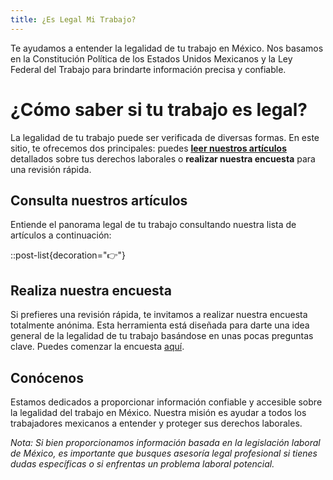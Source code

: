 ```yaml
---
title: ¿Es Legal Mi Trabajo?
---
```

Te ayudamos a entender la legalidad de tu trabajo en México. Nos basamos en la Constitución Política de los Estados Unidos Mexicanos y la Ley Federal del Trabajo para brindarte información precisa y confiable.

# ¿Cómo saber si tu trabajo es legal?

La legalidad de tu trabajo puede ser verificada de diversas formas. En este sitio, te ofrecemos dos principales: puedes [**leer nuestros artículos**](/articulos) detallados sobre tus derechos laborales o **realizar nuestra encuesta** para una revisión rápida.

## Consulta nuestros artículos

Entiende el panorama legal de tu trabajo consultando nuestra lista de artículos a continuación:

::post-list{decoration="👉"}

## Realiza nuestra encuesta

Si prefieres una revisión rápida, te invitamos a realizar nuestra encuesta totalmente anónima. Esta herramienta está diseñada para darte una idea general de la legalidad de tu trabajo basándose en unas pocas preguntas clave. Puedes comenzar la encuesta [aquí](/articulos/encuesta-para-saber-la-legalidad-de-tu-trabajo).

## Conócenos

Estamos dedicados a proporcionar información confiable y accesible sobre la legalidad del trabajo en México. Nuestra misión es ayudar a todos los trabajadores mexicanos a entender y proteger sus derechos laborales.

*Nota: Si bien proporcionamos información basada en la legislación laboral de México, es importante que busques asesoría legal profesional si tienes dudas específicas o si enfrentas un problema laboral potencial.*
